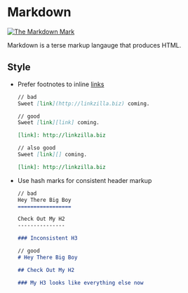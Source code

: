 Markdown
========

[![The Markdown Mark][producti]][product]

Markdown is a terse markup langauge that produces HTML.

Style
-----

* Prefer footnotes to inline [links][links]

    ```markdown
    // bad
    Sweet [link](http://linkzilla.biz) coming.

    // good
    Sweet [link][link] coming.

    [link]: http://linkzilla.biz

    // also good
    Sweet [link][] coming.

    [link]: http://linkzilla.biz
    ```

* Use hash marks for consistent header markup

    ```markdown
    // bad
    Hey There Big Boy
    =================

    Check Out My H2
    ---------------
    
    ### Inconsistent H3

    // good
    # Hey There Big Boy

    ## Check Out My H2
    
    ### My H3 looks like everything else now
    ```

[product]: http://daringfireball.net/projects/markdown/
[producti]: http://i.imgur.com/TUYGZBI.png
[links]: http://daringfireball.net/projects/markdown/syntax#link
